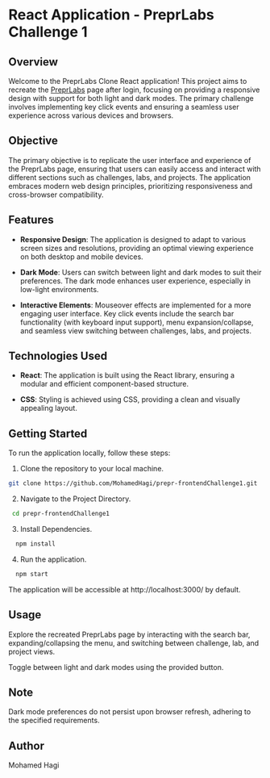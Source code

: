# React Application - PreprLabs Challenge 1

## Overview

Welcome to the PreprLabs Clone React application! This project aims to recreate the [PreprLabs](https://preprlabs.org/) page after login, focusing on providing a responsive design with support for both light and dark modes. The primary challenge involves implementing key click events and ensuring a seamless user experience across various devices and browsers.

## Objective

The primary objective is to replicate the user interface and experience of the PreprLabs page, ensuring that users can easily access and interact with different sections such as challenges, labs, and projects. The application embraces modern web design principles, prioritizing responsiveness and cross-browser compatibility.

## Features

- **Responsive Design**: The application is designed to adapt to various screen sizes and resolutions, providing an optimal viewing experience on both desktop and mobile devices.

- **Dark Mode**: Users can switch between light and dark modes to suit their preferences. The dark mode enhances user experience, especially in low-light environments.

- **Interactive Elements**: Mouseover effects are implemented for a more engaging user interface. Key click events include the search bar functionality (with keyboard input support), menu expansion/collapse, and seamless view switching between challenges, labs, and projects.

## Technologies Used

- **React**: The application is built using the React library, ensuring a modular and efficient component-based structure.

- **CSS**: Styling is achieved using CSS, providing a clean and visually appealing layout.

## Getting Started

To run the application locally, follow these steps:

1. Clone the repository to your local machine.

```bash
git clone https://github.com/MohamedHagi/prepr-frontendChallenge1.git
```


2. Navigate to the Project Directory.

 ```bash
  cd prepr-frontendChallenge1
```

3. Install Dependencies.

```bash
  npm install
```


4. Run the application.

```bash
  npm start
```

The application will be accessible at http://localhost:3000/ by default.

## Usage

Explore the recreated PreprLabs page by interacting with the search bar, expanding/collapsing the menu, and switching between challenge, lab, and project views.

Toggle between light and dark modes using the provided button.

## Note

Dark mode preferences do not persist upon browser refresh, adhering to the specified requirements.

## Author
Mohamed Hagi
